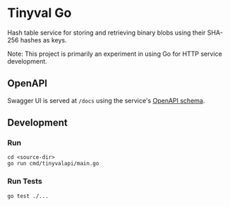 # Tinyval Go

Hash table service for storing and retrieving binary blobs using their SHA-256 hashes as keys.

Note: This project is primarily an experiment in using Go for HTTP service development.

## OpenAPI

Swagger UI is served at `/docs` using the service's [OpenAPI schema](openapidoc/openapi.yaml).

## Development

### Run

```
cd <source-dir>
go run cmd/tinyvalapi/main.go 
```

### Run Tests

```
go test ./...
```
